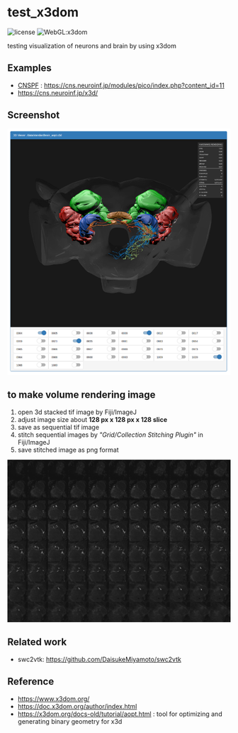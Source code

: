 # test_x3dom
![license](https://img.shields.io/badge/license-apache-blue.svg)
![WebGL:x3dom](https://img.shields.io/badge/WebGL-x3dom-green.svg)

testing visualization of neurons and brain by using x3dom

## Examples
- [CNSPF](https://cns.neuroinf.jp) : https://cns.neuroinf.jp/modules/pico/index.php?content_id=11
- https://cns.neuroinf.jp/x3d/

## Screenshot

![Screenshot](https://github.com/DaisukeMiyamoto/test_x3dom/blob/master/docs/screenshot.png?raw=true)


## to make volume rendering image
1. open 3d stacked tif image by Fiji/ImageJ
1. adjust image size about **128 px x 128 px x 128 slice**
1. save as sequential tif image
1. stitch sequential images by *"Grid/Collection Stitching Plugin"* in Fiji/ImageJ
1. save stitched image as png format

![Screenshot](https://github.com/DaisukeMiyamoto/test_x3dom/blob/master/x3d/volume_data/1089_050622_4f4a_sn_stitch.png?raw=true)


## Related work
- swc2vtk: https://github.com/DaisukeMiyamoto/swc2vtk

## Reference
- https://www.x3dom.org/
- https://doc.x3dom.org/author/index.html
- https://x3dom.org/docs-old/tutorial/aopt.html : tool for optimizing and generating binary geometry for x3d
